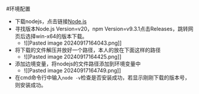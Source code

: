 #环境配置 

- 下载nodejs，点击链接[Node.js](https://nodejs.org/en/about/previous-releases)
- 寻找版本Node.js Version=v20，npm Version=v9.3.1点击Releases，跳转网页后选择win-x64的版本下载。
	- ![[Pasted image 20240917164043.png]]
- 将下载的文件解压并放好一个路径，本人的放在下面这样的路径
	- ![[Pasted image 20240917164425.png]]
- 添加边境变量，将nodejs的文件路径添加到环境变量中
	- ![[Pasted image 20240917164749.png]]
- 在cmd命令行中输入`node -v`检查是否安装成功，若显示刚刚下载的版本号，则安装成功。